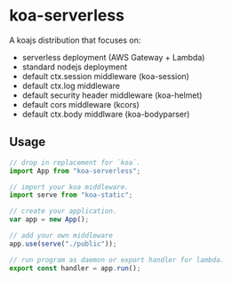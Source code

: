 # koa-serverless

A koajs distribution that focuses on:

- serverless deployment (AWS Gateway + Lambda)
- standard nodejs deployment
- default ctx.session middleware (koa-session)
- default ctx.log middleware
- default security header middleware (koa-helmet)
- default cors middleware (kcors)
- default ctx.body middlware (koa-bodyparser)

## Usage

```js
// drop in replacement for `koa`.
import App from "koa-serverless";

// import your koa middleware.
import serve from "koa-static";

// create your application.
var app = new App();

// add your own middleware
app.use(serve("./public"));

// run program as daemon or export handler for lambda.
export const handler = app.run();
```
